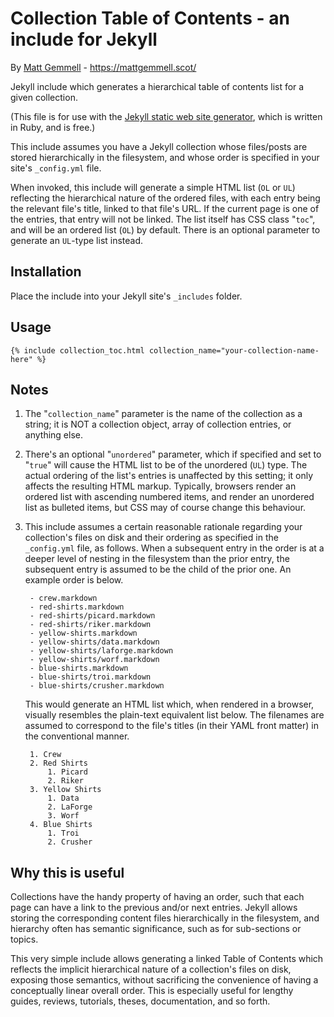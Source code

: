 # Collection Table of Contents - an include for Jekyll

By [Matt Gemmell](https://mattgemmell.scot/) - https://mattgemmell.scot/

Jekyll include which generates a hierarchical table of contents list for a given collection.

(This file is for use with the [Jekyll static web site generator](https://jekyllrb.com), which is written in Ruby, and is free.)

This include assumes you have a Jekyll collection whose files/posts are stored hierarchically in the filesystem, and whose order is specified in your site's `_config.yml` file.

When invoked, this include will generate a simple HTML list (`OL` or `UL`) reflecting the hierarchical nature of the ordered files, with each entry being the relevant file's title, linked to that file's URL. If the current page is one of the entries, that entry will not be linked. The list itself has CSS class "`toc`", and will be an ordered list (`OL`) by default. There is an optional parameter to generate an `UL`-type list instead.

## Installation

Place the include into your Jekyll site's `_includes` folder.

## Usage

`{% include collection_toc.html collection_name="your-collection-name-here" %}`

## Notes

1. The "`collection_name`" parameter is the name of the collection as a string; it is NOT a collection object, array of collection entries, or anything else.
2. There's an optional "`unordered`" parameter, which if specified and set to "`true`" will cause the HTML list to be of the unordered (`UL`) type. The actual ordering of the list's entries is unaffected by this setting; it only affects the resulting HTML markup. Typically, browsers render an ordered list with ascending numbered items, and render an unordered list as bulleted items, but CSS may of course change this behaviour.	
3. This include assumes a certain reasonable rationale regarding your collection's files on disk and their ordering as specified in the `_config.yml` file, as follows. When a subsequent entry in the order is at a deeper level of nesting in the filesystem than the prior entry, the subsequent entry is assumed to be the child of the prior one. An example order is below.

		- crew.markdown
		- red-shirts.markdown
		- red-shirts/picard.markdown
		- red-shirts/riker.markdown
		- yellow-shirts.markdown
		- yellow-shirts/data.markdown
		- yellow-shirts/laforge.markdown
		- yellow-shirts/worf.markdown
		- blue-shirts.markdown
		- blue-shirts/troi.markdown
		- blue-shirts/crusher.markdown
		
	This would generate an HTML list which, when rendered in a browser, visually resembles the plain-text equivalent list below. The filenames are assumed to correspond to the file's titles (in their YAML front matter) in the conventional manner.
		
		1. Crew
		2. Red Shirts
			1. Picard
			2. Riker
		3. Yellow Shirts
			1. Data
			2. LaForge
			3. Worf
		4. Blue Shirts
			1. Troi
			2. Crusher

## Why this is useful

Collections have the handy property of having an order, such that each page can have a link to the previous and/or next entries. Jekyll allows storing the corresponding content files hierarchically in the filesystem, and hierarchy often has semantic significance, such as for sub-sections or topics.

This very simple include allows generating a linked Table of Contents which reflects the implicit hierarchical nature of a collection's files on disk, exposing those semantics, without sacrificing the convenience of having a conceptually linear overall order. This is especially useful for lengthy guides, reviews, tutorials, theses, documentation, and so forth.
